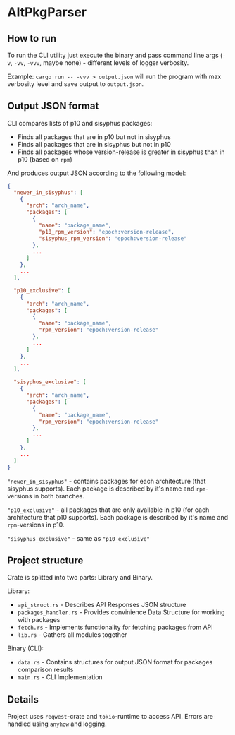 # AltPkgParser
## How to run
To run the CLI utility just execute the binary and pass command line args (`-v`, `-vv`, `-vvv`, maybe none) - different levels of logger verbosity.

Example: `cargo run -- -vvv > output.json` will run the program with max verbosity level and save output to `output.json`. 

## Output JSON format
CLI compares lists of p10 and sisyphus packages:
- Finds all packages that are in p10 but not in sisyphus
- Finds all packages that are in sisyphus but not in p10
- Finds all packages whose version-release is greater in sisyphus than in p10 (based on `rpm`)

And produces output JSON according to the following model:
```json
{
  "newer_in_sisyphus": [
    {
      "arch": "arch_name",
      "packages": [
        {
          "name": "package_name",
          "p10_rpm_version": "epoch:version-release",
          "sisyphus_rpm_version": "epoch:version-release"
        },
        ...
      ]
    },
    ...
  ],

  "p10_exclusive": [
    {
      "arch": "arch_name",
      "packages": [
        {
          "name": "package_name",
          "rpm_version": "epoch:version-release"
        },
        ...
      ]
    },
    ...
  ],

  "sisyphus_exclusive": [
    {
      "arch": "arch_name",
      "packages": [
        {
          "name": "package_name",
          "rpm_version": "epoch:version-release"
        },
        ...
      ]
    },
    ...
  ]
}
```

`"newer_in_sisyphus"` - contains packages for each architecture (that sisyphus supports). Each package is described by it's name and `rpm`-versions in both branches.

`"p10_exclusive"` - all packages that are only available in p10 (for each architecture that p10 supports). Each package is described by it's name and `rpm`-versions in p10.

`"sisyphus_exclusive"` - same as `"p10_exclusive"`

## Project structure
Crate is splitted into two parts: Library and Binary.

Library:
* `api_struct.rs` - Describes API Responses JSON structure 
* `packages_handler.rs` - Provides convinience Data Structure for working with packages
* `fetch.rs` - Implements functionality for fetching packages from API
* `lib.rs` - Gathers all modules together

Binary (CLI):
* `data.rs` - Contains structures for output JSON format for packages comparison results
* `main.rs` - CLI Implementation

## Details
Project uses `reqwest`-crate and `tokio`-runtime to access API. Errors are handled using `anyhow` and logging.